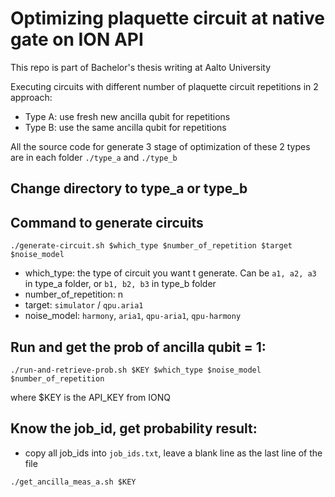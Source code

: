 # Optimizing plaquette circuit at native gate on ION API
This repo is part of Bachelor's thesis writing at Aalto University 

Executing circuits with different number of plaquette circuit repetitions in 2 approach: 
- Type A: use fresh new ancilla qubit for repetitions 
- Type B: use the same ancilla qubit for repetitions

All the source code for generate 3 stage of optimization of these 2 types are in each folder `./type_a` and `./type_b`

## Change directory to type_a or type_b 
## Command to generate circuits
```commandline
./generate-circuit.sh $which_type $number_of_repetition $target $noise_model
```
- which_type: the type of circuit you want t generate. 
Can be `a1, a2, a3` in type_a folder, or `b1, b2, b3` in type_b folder
- number_of_repetition:  n
- target: `simulator` / `qpu.aria1`
- noise_model: `harmony`, `aria1`, `qpu-aria1`, `qpu-harmony` 

## Run and get the prob of ancilla qubit = 1: 

```commandline
./run-and-retrieve-prob.sh $KEY $which_type $noise_model $number_of_repetition
```
where $KEY is the API_KEY from IONQ 

## Know the job_id, get probability result: 
- copy all job_ids into `job_ids.txt`, leave a blank line as the last line of the file 
```commandline
./get_ancilla_meas_a.sh $KEY 
``` 

